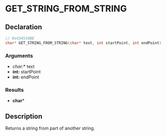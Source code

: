 # GET_STRING_FROM_STRING

## Declaration
```cpp
// 0x434534BE
char* GET_STRING_FROM_STRING(char* text, int startPoint, int endPoint);
```

### Arguments
- **char*:** text
- **int:** startPoint
- **int:** endPoint

### Results
- **char***

## Description
Returns a string from part of another string.